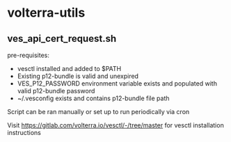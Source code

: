 # volterra-utils

ves_api_cert_request.sh
-----------------------
pre-requisites:
 - vesctl installed and added to $PATH
 - Existing p12-bundle is valid and unexpired
 - VES_P12_PASSWORD environment variable exists and populated with valid p12-bundle password
 - ~/.vesconfig exists and contains p12-bundle file path
 
Script can be ran manually or set up to run periodically via cron 

Visit https://gitlab.com/volterra.io/vesctl/-/tree/master for vesctl installation instructions
